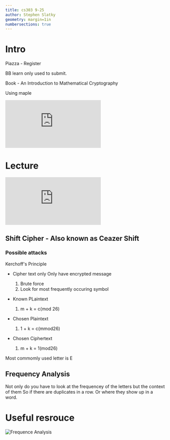 ```yaml
---
title: cs303 9-25
author: Stephen Slatky
geometry: margin=1in
numbersections: true
---
```

# Intro 

Piazza - Register 

BB learn only used to submit. 

Book - An Introduction to Mathematical Cryptography 

Using maple

![Website:](https://www.cs.drexel.edu/~jjohnson/2017-18/fall/cs303.html)


# Lecture

![webpage](https://www.cs.drexel.edu/~jjohnson/2017-18/fall/cs303/lectures/sub.html) 


## Shift Cipher - Also known as Ceazer Shift

### Possible attacks

Kerchoff's Principle

* Cipher text only
    Only have encrypted message
    1. Brute force
    2. Look for most frequently occuring symbol 

* Known PLaintext
    1. m + k = c(mod 26)

* Chosen Plaintext
    1. 1 + k = c(mmod26)

* Chosen Ciphertext
    1. m + k = 1(mod26)


Most commomly used letter is E

## Frequency Analysis

Not only do you have to look at the frequencey of the letters but the context of them
So if there are duplicates in a row. Or where they show up in a word. 


# Useful resrouce 
![Frequence Analysis](http://scottbryce.com/cryptograms/)
